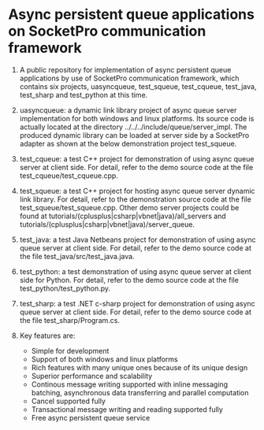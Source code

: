 # Async persistent queue applications on SocketPro communication framework

1. A public repository for implementation of async persistent queue applications by use of SocketPro communication framework, which contains six projects, uasyncqueue, test_squeue, test_cqueue, test_java, test_sharp and test_python at this time.

2. uasyncqueue: a dynamic link library project of async queue server implementation for both windows and linux platforms. Its source code is actually located at the directory ../../../include/queue/server_impl. The produced dynamic library can be loaded at server side by a SocketPro adapter as shown at the below demonstration project test_squeue.

3. test_cqueue: a test C++ project for demonstration of using async queue server at client side. For detail, refer to the demo source code at the file test_cqueue/test_cqueue.cpp.

4. test_squeue: a test C++ project for hosting async queue server dynamic link library. For detail, refer to the demonstration source code at the file test_squeue/test_squeue.cpp. Other demo server projects could be found at tutorials/(cplusplus|csharp|vbnet|java)/all_servers and tutorials/(cplusplus|csharp|vbnet|java)/server_queue.

5. test_java: a test Java Netbeans project for demonstration of using async queue server at client side. For detail, refer to the demo source code at the file test_java/src/test_java.java.

6. test_python: a test demonstration of using async queue server at client side for Python. For detail, refer to the demo source code at the file test_python/test_python.py.

7. test_sharp: a test .NET c-sharp project for demonstration of using async queue server at client side. For detail, refer to the demo source code at the file test_sharp/Program.cs.

8. Key features are:
    - Simple for development
    - Support of both windows and linux platforms
    - Rich features with many unique ones because of its unique design
    - Superior performance and scalability
    - Continous message writing supported with inline messaging batching, asynchronous data transferring and parallel computation
    - Cancel supported fully
    - Transactional message writing and reading supported fully
    - Free async persistent queue service
